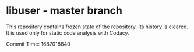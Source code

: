 # libuser - master branch

This repository contains frozen state of the repository.
Its history is cleared. It is used only for static code
analysis with Codacy.

Commit Time: 1687018840
